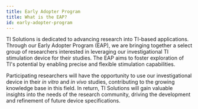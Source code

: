 ```yaml
---
title: Early Adopter Program
title: What is the EAP?
id: early-adopter-program
---
```

TI Solutions is dedicated to advancing research into TI-based applications. Through our Early Adopter Program (EAP), we are bringing together a select group of researchers interested in leveraging our investigational TI stimulation device for their studies. The EAP aims to foster exploration of TI's potential by enabling precise and flexible stimulation capabilities.

Participating researchers will have the opportunity to use our investigational device in their *in vitro* and *in vivo* studies, contributing to the growing knowledge base in this field. In return, TI Solutions will gain valuable insights into the needs of the research community, driving the development and refinement of future device specifications.
